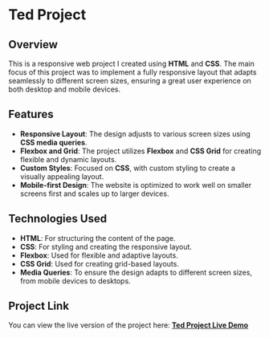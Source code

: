 # Ted Project

## Overview
This is a responsive web project I created using **HTML** and **CSS**. The main focus of this project was to implement a fully responsive layout that adapts seamlessly to different screen sizes, ensuring a great user experience on both desktop and mobile devices.

## Features
- **Responsive Layout**: The design adjusts to various screen sizes using **CSS media queries**.
- **Flexbox and Grid**: The project utilizes **Flexbox** and **CSS Grid** for creating flexible and dynamic layouts.
- **Custom Styles**: Focused on **CSS**, with custom styling to create a visually appealing layout.
- **Mobile-first Design**: The website is optimized to work well on smaller screens first and scales up to larger devices.

## Technologies Used
- **HTML**: For structuring the content of the page.
- **CSS**: For styling and creating the responsive layout.
- **Flexbox**: Used for flexible and adaptive layouts.
- **CSS Grid**: Used for creating grid-based layouts.
- **Media Queries**: To ensure the design adapts to different screen sizes, from mobile devices to desktops.

## Project Link
You can view the live version of the project here: [**Ted Project Live Demo**](https://yourprojectlink.com)
